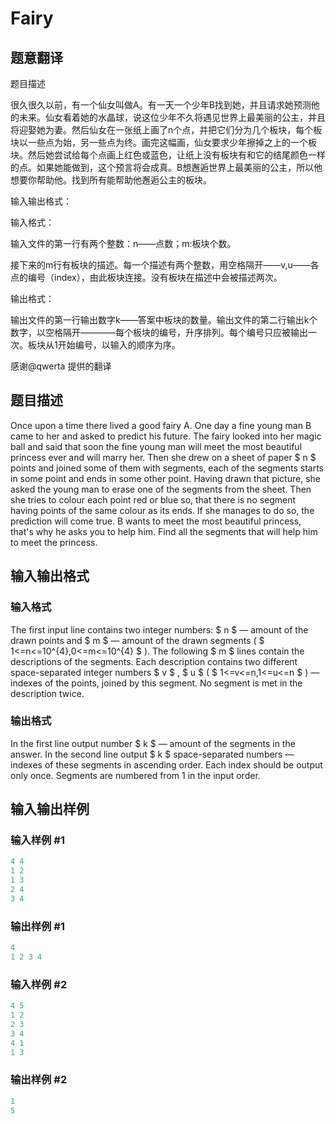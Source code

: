 # Fairy

## 题意翻译

题目描述

很久很久以前，有一个仙女叫做A。有一天一个少年B找到她，并且请求她预测他的未来。仙女看着她的水晶球，说这位少年不久将遇见世界上最美丽的公主，并且将迎娶她为妻。然后仙女在一张纸上画了n个点，并把它们分为几个板块，每个板块以一些点为始，另一些点为终。画完这幅画，仙女要求少年擦掉之上的一个板块。然后她尝试给每个点画上红色或蓝色，让纸上没有板块有和它的结尾颜色一样的点。如果她能做到，这个预言将会成真。B想邂逅世界上最美丽的公主，所以他想要你帮助他。找到所有能帮助他邂逅公主的板块。

输入输出格式：

输入格式：

输入文件的第一行有两个整数：n——点数；m:板块个数。

接下来的m行有板块的描述。每一个描述有两个整数，用空格隔开——v,u——各点的编号（index），由此板块连接。没有板块在描述中会被描述两次。

输出格式：

输出文件的第一行输出数字k——答案中板块的数量。输出文件的第二行输出k个数字，以空格隔开————每个板块的编号，升序排列。每个编号只应被输出一次。板块从1开始编号，以输入的顺序为序。

感谢@qwerta 提供的翻译

## 题目描述

Once upon a time there lived a good fairy A. One day a fine young man B came to her and asked to predict his future. The fairy looked into her magic ball and said that soon the fine young man will meet the most beautiful princess ever and will marry her. Then she drew on a sheet of paper $ n $ points and joined some of them with segments, each of the segments starts in some point and ends in some other point. Having drawn that picture, she asked the young man to erase one of the segments from the sheet. Then she tries to colour each point red or blue so, that there is no segment having points of the same colour as its ends. If she manages to do so, the prediction will come true. B wants to meet the most beautiful princess, that's why he asks you to help him. Find all the segments that will help him to meet the princess.

## 输入输出格式

### 输入格式

The first input line contains two integer numbers: $ n $ — amount of the drawn points and $ m $ — amount of the drawn segments ( $ 1<=n<=10^{4},0<=m<=10^{4} $ ). The following $ m $ lines contain the descriptions of the segments. Each description contains two different space-separated integer numbers $ v $ , $ u $ ( $ 1<=v<=n,1<=u<=n $ ) — indexes of the points, joined by this segment. No segment is met in the description twice.

### 输出格式

In the first line output number $ k $ — amount of the segments in the answer. In the second line output $ k $ space-separated numbers — indexes of these segments in ascending order. Each index should be output only once. Segments are numbered from 1 in the input order.

## 输入输出样例

### 输入样例 #1

```cpp
4 4
1 2
1 3
2 4
3 4

```
### 输出样例 #1

```cpp
4
1 2 3 4 
```


### 输入样例 #2

```cpp
4 5
1 2
2 3
3 4
4 1
1 3

```
### 输出样例 #2

```cpp
1
5 
```


